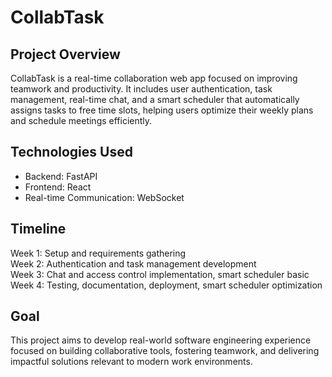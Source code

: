 # CollabTask

## Project Overview
CollabTask is a real-time collaboration web app focused on improving teamwork and productivity. It includes user authentication, task management, real-time chat, and a smart scheduler that automatically assigns tasks to free time slots, helping users optimize their weekly plans and schedule meetings efficiently.

## Technologies Used
- Backend: FastAPI  
- Frontend: React  
- Real-time Communication: WebSocket  

## Timeline
Week 1: Setup and requirements gathering  
Week 2: Authentication and task management development  
Week 3: Chat and access control implementation, smart scheduler basic  
Week 4: Testing, documentation, deployment, smart scheduler optimization  

## Goal
This project aims to develop real-world software engineering experience focused on building collaborative tools, fostering teamwork, and delivering impactful solutions relevant to modern work environments.
